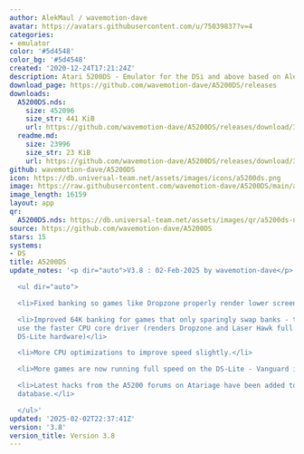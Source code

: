 ```yaml
---
author: AlekMaul / wavemotion-dave
avatar: https://avatars.githubusercontent.com/u/75039837?v=4
categories:
- emulator
color: '#5d4548'
color_bg: '#5d4548'
created: '2020-12-24T17:21:24Z'
description: Atari 5200DS - Emulator for the DSi and above based on Alekmaul's work
download_page: https://github.com/wavemotion-dave/A5200DS/releases
downloads:
  A5200DS.nds:
    size: 452096
    size_str: 441 KiB
    url: https://github.com/wavemotion-dave/A5200DS/releases/download/3.8/A5200DS.nds
  readme.md:
    size: 23996
    size_str: 23 KiB
    url: https://github.com/wavemotion-dave/A5200DS/releases/download/3.8/readme.md
github: wavemotion-dave/A5200DS
icon: https://db.universal-team.net/assets/images/icons/a5200ds.png
image: https://raw.githubusercontent.com/wavemotion-dave/A5200DS/main/arm9/gfx/bgTop.png
image_length: 16159
layout: app
qr:
  A5200DS.nds: https://db.universal-team.net/assets/images/qr/a5200ds-nds.png
source: https://github.com/wavemotion-dave/A5200DS
stars: 15
systems:
- DS
title: A5200DS
update_notes: '<p dir="auto">V3.8 : 02-Feb-2025 by wavemotion-dave</p>

  <ul dir="auto">

  <li>Fixed banking so games like Dropzone properly render lower screen graphics (moonscape).</li>

  <li>Improved 64K banking for games that only sparingly swap banks - these can now
  use the faster CPU core driver (renders Dropzone and Laser Hawk full speed on older
  DS-Lite hardware)</li>

  <li>More CPU optimizations to improve speed slightly.</li>

  <li>More games are now running full speed on the DS-Lite - Vanguard is now playable!</li>

  <li>Latest hacks from the A5200 forums on Atariage have been added to the internal
  database.</li>

  </ul>'
updated: '2025-02-02T22:37:41Z'
version: '3.8'
version_title: Version 3.8
---
```

